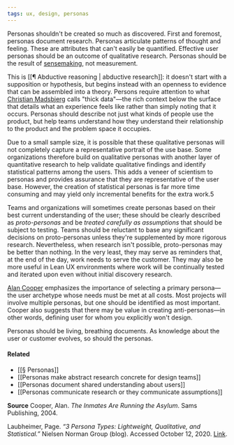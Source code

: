 ```yaml
---
tags: ux, design, personas
---
```


Personas shouldn't be created so much as discovered. First and foremost, personas document research. Personas articulate patterns of thought and feeling. These are attributes that can't easily be quantified. Effective user personas should be an outcome of qualitative research. Personas should be the result of [sensemaking](https://publish.obsidian.md/mobydiction/Sensemaking+MOC), not measurement.

This is [[¶ Abductive reasoning | abductive research]]: it doesn't start with a supposition or hypothesis, but begins instead with an openness to evidence that can be assembled into a theory. Persons require attention to what [Christian Madsbjerg](https://publish.obsidian.md/mobydiction/notes/%E2%89%88+Madsbjerg+-+Sensemaking) calls "thick data"—the rich context below the surface that details what an experience feels like rather than simply noting that it occurs. Personas should describe not just what kinds of people use the product, but help teams understand how they understand their relationship to the product and the problem space it occupies.

Due to a small sample size, it is possible that these qualitative personas will not completely capture a representative portrait of the use base. Some organizations therefore build on qualitative personas with another layer of quantitative research to help validate qualitative findings and identify statistical patterns among the users. This adds a veneer of scientism to personas and provides assurance that they are representative of the user base. However, the creation of statistical personas is far more time consuming and may yield only incremental benefits for the extra work.5

Teams and organizations will sometimes create personas based on their best current understanding of the user; these should be clearly described as _proto-personas_ and be _treated carefully as assumptions_ that should be subject to testing. Teams should be reluctant to base any significant decisions on proto-personas unless they're supplemented by more rigorous research. Nevertheless, when research isn't possible, proto-personas may be better than nothing. In the very least, they may serve as reminders that, at the end of the day, work needs to serve the customer. They may also be more useful in Lean UX environments where work will be continually tested and iterated upon even without initial discovery research.

[Alan Cooper](https://publish.obsidian.md/mobydiction/Alan+Cooper) emphasizes the importance of selecting a primary persona—the user archetype whose needs must be met at all costs. Most projects will involve multiple personas, but one should be identified as most important. Cooper also suggests that there may be value in creating anti-personas—in other words, defining user for whom you explicitly won't design.

Personas should be living, breathing documents. As knowledge about the user or customer evolves, so should the personas.

#### Related

-   [[§ Personas]]
-   [[Personas make abstract research concrete for design teams]]
-   [[Personas document shared understanding about users]]
-   [[Personas communicate research or they communicate assumptions]]

**Source**
Cooper, Alan. _The Inmates Are Running the Asylum_. Sams Publishing, 2004.

Laubheimer, Page. _“3 Persona Types: Lightweight, Qualitative, and Statistical.”_ Nielsen Norman Group (blog). Accessed October 12, 2020. [Link](https://www.nngroup.com/articles/persona-types/).